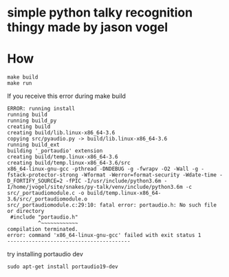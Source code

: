 # simple python talky recognition thingy made by jason vogel

# How
```
make build
make run
```
If you receive this error during make build 


    ERROR: running install
    running build
    running build_py
    creating build
    creating build/lib.linux-x86_64-3.6
    copying src/pyaudio.py -> build/lib.linux-x86_64-3.6
    running build_ext
    building '_portaudio' extension
    creating build/temp.linux-x86_64-3.6
    creating build/temp.linux-x86_64-3.6/src
    x86_64-linux-gnu-gcc -pthread -DNDEBUG -g -fwrapv -O2 -Wall -g -fstack-protector-strong -Wformat -Werror=format-security -Wdate-time -D_FORTIFY_SOURCE=2 -fPIC -I/usr/include/python3.6m -I/home/jvogel/site/snakes/py-talk/venv/include/python3.6m -c src/_portaudiomodule.c -o build/temp.linux-x86_64-3.6/src/_portaudiomodule.o
    src/_portaudiomodule.c:29:10: fatal error: portaudio.h: No such file or directory
     #include "portaudio.h"
              ^~~~~~~~~~~~~
    compilation terminated.
    error: command 'x86_64-linux-gnu-gcc' failed with exit status 1
    ----------------------------------------



try installing portaudio dev  

``` sudo apt-get install portaudio19-dev ```
 
